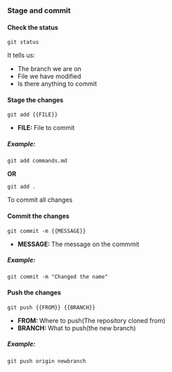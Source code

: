 ### Stage and commit



#### Check the status

`git status`

It tells us:

* The branch we are on
* File we have modified
* Is there anything to commit



#### Stage the changes

`git add {{FILE}}`

- <b>FILE: </b> File to commit

##### Example:

`git add commands.md`

**OR**

`git add .`

To commit all changes



#### Commit the changes

`git commit -m {{MESSAGE}}`

- <b>MESSAGE: </b> The message on the commmit

##### Example:

`git commit -m "Changed the name"`



#### Push the changes

`git push {{FROM}} {{BRANCH}}`

- <b>FROM: </b> Where to push(The repository cloned from)
- <b>BRANCH: </b> What to push(the new branch)

##### Example:

`git push origin newbranch`



